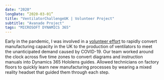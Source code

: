 ```yaml
---
date: "2020"
longDate: “2020-03-01”
title: "VentilatorChallengeUK | Volunteer Project"
subtitle: "Avanade Project"
tags: "MICROSOFT DYNAMICS 365"
---
```


Early in the pandemic, I was involved in a [volunteer effort](https://www.avanade.com/en-us/clients/ventilator-challenge-uk) to rapidly convert manufacturing capacity in the UK to the production of ventilators to meet the unanticipated demand caused by COVID-19.
Our team worked around the clock across five time zones to convert diagrams and instruction manuals into Dynamics 365 Hololens guides.
Allowed technicians on factory floors to quickly learn new manufacturing processes by wearing a mixed reality headset that guided them through each step.
